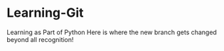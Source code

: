 # Learning-Git
Learning as Part of Python
Here is where the new branch gets changed beyond all recognition!
